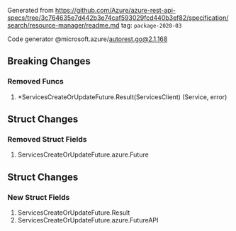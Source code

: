Generated from https://github.com/Azure/azure-rest-api-specs/tree/3c764635e7d442b3e74caf593029fcd440b3ef82/specification/search/resource-manager/readme.md tag: `package-2020-03`

Code generator @microsoft.azure/autorest.go@2.1.168

## Breaking Changes

### Removed Funcs

1. *ServicesCreateOrUpdateFuture.Result(ServicesClient) (Service, error)

## Struct Changes

### Removed Struct Fields

1. ServicesCreateOrUpdateFuture.azure.Future

## Struct Changes

### New Struct Fields

1. ServicesCreateOrUpdateFuture.Result
1. ServicesCreateOrUpdateFuture.azure.FutureAPI
